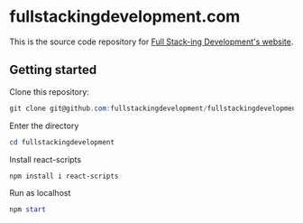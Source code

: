 # fullstackingdevelopment.com
This is the source code repository for [Full Stack-ing Development's website](https://fullstackingdevelopment.com/).

## Getting started
Clone this repository:
```powershell
git clone git@github.com:fullstackingdevelopment/fullstackingdevelopment.git
```

Enter the directory
```powershell
cd fullstackingdevelopment
```

Install react-scripts
```powershell
npm install i react-scripts
```

Run as localhost
```powershell
npm start
```

